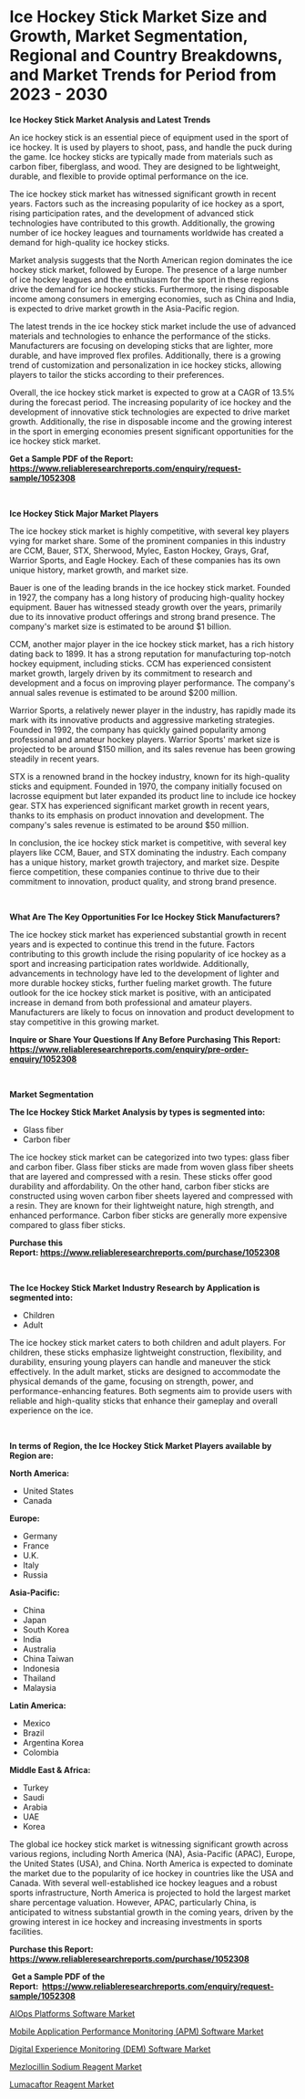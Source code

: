 <p><h1>Ice Hockey Stick Market Size and Growth, Market Segmentation, Regional and Country Breakdowns, and Market Trends for Period from 2023 -  2030</h1></p><p><strong>Ice Hockey Stick Market Analysis and Latest Trends</strong></p>
<p><p>An ice hockey stick is an essential piece of equipment used in the sport of ice hockey. It is used by players to shoot, pass, and handle the puck during the game. Ice hockey sticks are typically made from materials such as carbon fiber, fiberglass, and wood. They are designed to be lightweight, durable, and flexible to provide optimal performance on the ice.</p><p>The ice hockey stick market has witnessed significant growth in recent years. Factors such as the increasing popularity of ice hockey as a sport, rising participation rates, and the development of advanced stick technologies have contributed to this growth. Additionally, the growing number of ice hockey leagues and tournaments worldwide has created a demand for high-quality ice hockey sticks.</p><p>Market analysis suggests that the North American region dominates the ice hockey stick market, followed by Europe. The presence of a large number of ice hockey leagues and the enthusiasm for the sport in these regions drive the demand for ice hockey sticks. Furthermore, the rising disposable income among consumers in emerging economies, such as China and India, is expected to drive market growth in the Asia-Pacific region.</p><p>The latest trends in the ice hockey stick market include the use of advanced materials and technologies to enhance the performance of the sticks. Manufacturers are focusing on developing sticks that are lighter, more durable, and have improved flex profiles. Additionally, there is a growing trend of customization and personalization in ice hockey sticks, allowing players to tailor the sticks according to their preferences.</p><p>Overall, the ice hockey stick market is expected to grow at a CAGR of 13.5% during the forecast period. The increasing popularity of ice hockey and the development of innovative stick technologies are expected to drive market growth. Additionally, the rise in disposable income and the growing interest in the sport in emerging economies present significant opportunities for the ice hockey stick market.</p></p>
<p><strong>Get a Sample PDF of the Report:&nbsp; <a href="https://www.reliableresearchreports.com/enquiry/request-sample/1052308">https://www.reliableresearchreports.com/enquiry/request-sample/1052308</a></strong></p>
<p>&nbsp;</p>
<p><strong>Ice Hockey Stick Major Market Players</strong></p>
<p><p>The ice hockey stick market is highly competitive, with several key players vying for market share. Some of the prominent companies in this industry are CCM, Bauer, STX, Sherwood, Mylec, Easton Hockey, Grays, Graf, Warrior Sports, and Eagle Hockey. Each of these companies has its own unique history, market growth, and market size.</p><p>Bauer is one of the leading brands in the ice hockey stick market. Founded in 1927, the company has a long history of producing high-quality hockey equipment. Bauer has witnessed steady growth over the years, primarily due to its innovative product offerings and strong brand presence. The company's market size is estimated to be around $1 billion.</p><p>CCM, another major player in the ice hockey stick market, has a rich history dating back to 1899. It has a strong reputation for manufacturing top-notch hockey equipment, including sticks. CCM has experienced consistent market growth, largely driven by its commitment to research and development and a focus on improving player performance. The company's annual sales revenue is estimated to be around $200 million.</p><p>Warrior Sports, a relatively newer player in the industry, has rapidly made its mark with its innovative products and aggressive marketing strategies. Founded in 1992, the company has quickly gained popularity among professional and amateur hockey players. Warrior Sports' market size is projected to be around $150 million, and its sales revenue has been growing steadily in recent years.</p><p>STX is a renowned brand in the hockey industry, known for its high-quality sticks and equipment. Founded in 1970, the company initially focused on lacrosse equipment but later expanded its product line to include ice hockey gear. STX has experienced significant market growth in recent years, thanks to its emphasis on product innovation and development. The company's sales revenue is estimated to be around $50 million.</p><p>In conclusion, the ice hockey stick market is competitive, with several key players like CCM, Bauer, and STX dominating the industry. Each company has a unique history, market growth trajectory, and market size. Despite fierce competition, these companies continue to thrive due to their commitment to innovation, product quality, and strong brand presence.</p></p>
<p>&nbsp;</p>
<p><strong>What Are The Key Opportunities For Ice Hockey Stick Manufacturers?</strong></p>
<p><p>The ice hockey stick market has experienced substantial growth in recent years and is expected to continue this trend in the future. Factors contributing to this growth include the rising popularity of ice hockey as a sport and increasing participation rates worldwide. Additionally, advancements in technology have led to the development of lighter and more durable hockey sticks, further fueling market growth. The future outlook for the ice hockey stick market is positive, with an anticipated increase in demand from both professional and amateur players. Manufacturers are likely to focus on innovation and product development to stay competitive in this growing market.</p></p>
<p><strong>Inquire or Share Your Questions If Any Before Purchasing This Report: <a href="https://www.reliableresearchreports.com/enquiry/pre-order-enquiry/1052308">https://www.reliableresearchreports.com/enquiry/pre-order-enquiry/1052308</a></strong></p>
<p>&nbsp;</p>
<p><strong>Market Segmentation</strong></p>
<p><strong>The Ice Hockey Stick Market Analysis by types is segmented into:</strong></p>
<p><ul><li>Glass fiber</li><li>Carbon fiber</li></ul></p>
<p><p>The ice hockey stick market can be categorized into two types: glass fiber and carbon fiber. Glass fiber sticks are made from woven glass fiber sheets that are layered and compressed with a resin. These sticks offer good durability and affordability. On the other hand, carbon fiber sticks are constructed using woven carbon fiber sheets layered and compressed with a resin. They are known for their lightweight nature, high strength, and enhanced performance. Carbon fiber sticks are generally more expensive compared to glass fiber sticks.</p></p>
<p><strong>Purchase this Report:&nbsp;<a href="https://www.reliableresearchreports.com/purchase/1052308">https://www.reliableresearchreports.com/purchase/1052308</a></strong></p>
<p>&nbsp;</p>
<p><strong>The Ice Hockey Stick Market Industry Research by Application is segmented into:</strong></p>
<p><ul><li>Children</li><li>Adult</li></ul></p>
<p><p>The ice hockey stick market caters to both children and adult players. For children, these sticks emphasize lightweight construction, flexibility, and durability, ensuring young players can handle and maneuver the stick effectively. In the adult market, sticks are designed to accommodate the physical demands of the game, focusing on strength, power, and performance-enhancing features. Both segments aim to provide users with reliable and high-quality sticks that enhance their gameplay and overall experience on the ice.</p></p>
<p>&nbsp;</p>
<p><strong>In terms of Region, the Ice Hockey Stick Market Players available by Region are:</strong></p>
<p>
    <p> <strong> North America: </strong>
        <ul>
            <li>United States</li>
            <li>Canada</li>
        </ul>
        </p> 
    <p> <strong> Europe: </strong>
        <ul>
            <li>Germany</li>
            <li>France</li>
            <li>U.K.</li>
            <li>Italy</li>
            <li>Russia</li>
        </ul>
        </p> 
    <p> <strong> Asia-Pacific: </strong>
        <ul>
            <li>China</li>
            <li>Japan</li>
            <li>South Korea</li>
            <li>India</li>
            <li>Australia</li>
            <li>China Taiwan</li>
            <li>Indonesia</li>
            <li>Thailand</li>
            <li>Malaysia</li>
        </ul>
        </p> 
    <p> <strong> Latin America: </strong>
        <ul>
            <li>Mexico</li>
            <li>Brazil</li>
            <li>Argentina Korea</li>
            <li>Colombia</li>
        </ul>
        </p> 
    <p> <strong> Middle East & Africa: </strong>
        <ul>
            <li>Turkey</li>
            <li>Saudi</li>
            <li>Arabia</li>
            <li>UAE</li>
            <li>Korea</li>
        </ul>
    </p>
    </p>
<p><p>The global ice hockey stick market is witnessing significant growth across various regions, including North America (NA), Asia-Pacific (APAC), Europe, the United States (USA), and China. North America is expected to dominate the market due to the popularity of ice hockey in countries like the USA and Canada. With several well-established ice hockey leagues and a robust sports infrastructure, North America is projected to hold the largest market share percentage valuation. However, APAC, particularly China, is anticipated to witness substantial growth in the coming years, driven by the growing interest in ice hockey and increasing investments in sports facilities.</p></p>
<p><strong>Purchase this Report: <a href="https://www.reliableresearchreports.com/purchase/1052308">https://www.reliableresearchreports.com/purchase/1052308</a></strong></p>
<p>&nbsp;<strong>Get a Sample PDF of the Report:&nbsp;&nbsp;<a href="https://www.reliableresearchreports.com/enquiry/request-sample/1052308">https://www.reliableresearchreports.com/enquiry/request-sample/1052308</a></strong></p>
<p><strong></strong></p>
<p><p><a href="https://medium.com/@noelkunzei1/aiops-platforms-software-market-trends-forecast-and-competitive-analysis-to-2030-50f77e14daf2">AIOps Platforms Software Market</a></p><p><a href="https://medium.com/@merrittrice2023/mobile-application-performance-monitoring-apm-software-market-analysis-and-sze-forecasted-for-b1927a444a85">Mobile Application Performance Monitoring (APM) Software Market</a></p><p><a href="https://medium.com/@lorenzmayer1995/digital-experience-monitoring-dem-software-market-the-key-to-successful-business-strategy-64c2bb97235e">Digital Experience Monitoring (DEM) Software Market</a></p><p><a href="https://github.com/dziulagalemab/Market-Research-Report-List-1/blob/main/mezlocillin-sodium-reagent-market.md">Mezlocillin Sodium Reagent Market</a></p><p><a href="https://github.com/jonneygiverf/Market-Research-Report-List-1/blob/main/lumacaftor-reagent-market.md">Lumacaftor Reagent Market</a></p></p>